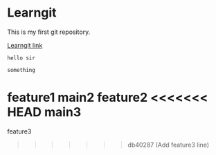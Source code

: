 # Learngit
This is my first git repository.

[Learngit link](https://github.com/Nikhil-123456789/Learngit.git)

`hello sir`

```
something
```

feature1
main2
feature2
<<<<<<< HEAD
main3
=======
feature3
>>>>>>> db40287 (Add feature3 line)
